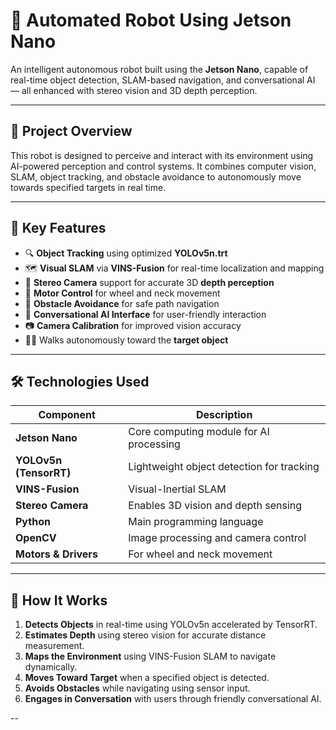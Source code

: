 # 🤖 Automated Robot Using Jetson Nano

An intelligent autonomous robot built using the **Jetson Nano**, capable of real-time object detection, SLAM-based navigation, and conversational AI — all enhanced with stereo vision and 3D depth perception.

---

## 🧠 Project Overview

This robot is designed to perceive and interact with its environment using AI-powered perception and control systems. It combines computer vision, SLAM, object tracking, and obstacle avoidance to autonomously move towards specified targets in real time.

---

## 🚀 Key Features

- 🔍 **Object Tracking** using optimized **YOLOv5n.trt**
- 🗺️ **Visual SLAM** via **VINS-Fusion** for real-time localization and mapping
- 👀 **Stereo Camera** support for accurate 3D **depth perception**
- 🤖 **Motor Control** for wheel and neck movement
- 🧭 **Obstacle Avoidance** for safe path navigation
- 🧠 **Conversational AI Interface** for user-friendly interaction
- 📷 **Camera Calibration** for improved vision accuracy
- 🚶‍♂️ Walks autonomously toward the **target object**

---

## 🛠️ Technologies Used

| Component            | Description                                |
|----------------------|--------------------------------------------|
| **Jetson Nano**      | Core computing module for AI processing    |
| **YOLOv5n (TensorRT)**| Lightweight object detection for tracking  |
| **VINS-Fusion**      | Visual-Inertial SLAM                       |
| **Stereo Camera**    | Enables 3D vision and depth sensing        |
| **Python**           | Main programming language                  |
| **OpenCV**           | Image processing and camera control        |
| **Motors & Drivers** | For wheel and neck movement                |

---

## 🧪 How It Works

1. **Detects Objects** in real-time using YOLOv5n accelerated by TensorRT.
2. **Estimates Depth** using stereo vision for accurate distance measurement.
3. **Maps the Environment** using VINS-Fusion SLAM to navigate dynamically.
4. **Moves Toward Target** when a specified object is detected.
5. **Avoids Obstacles** while navigating using sensor input.
6. **Engages in Conversation** with users through friendly conversational AI.


--
